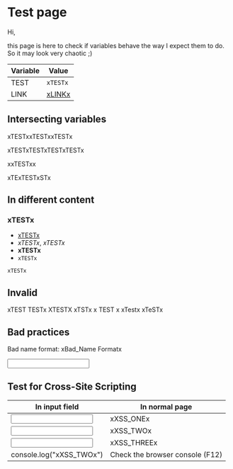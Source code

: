# Test page

Hi,

this page is here to check if variables behave the way I expect them to do.
So it may look very chaotic ;)

Variable | Value
---|---
TEST | `xTESTx`
LINK | [xLINKx](xLINKx)


## Intersecting variables

xTESTxxTESTxxTESTx

xTESTxTESTxTESTxTESTx

xxTESTxx

xTExTESTxSTx

## In different content

### xTESTx

- [xTESTx](#)
- _xTESTx_, *xTESTx*
- __xTESTx__
- `xTESTx`

```
xTESTx
```

## Invalid

xTEST TESTx XTESTX xTSTx x TEST x xTestx xTeSTx

## Bad practices

Bad name format: xBad_Name Formatx

<input data-input-for="VARIABLE_DOES_NOT_EXIST">

## Test for Cross-Site Scripting

In input field | In normal page
---|---
<input data-input-for="XSS_ONE"> | xXSS_ONEx
<input data-input-for="XSS_TWO"> | xXSS_TWOx
<input data-input-for="XSS_THREE"> | xXSS_THREEx
console.log("xXSS_TWOx") | Check the browser console (F12)<script>setTimeout(function(){console.log("xXSS_TWOx")}, 1000); // This should output xXSS_TWOx, since scripts should not be modified</script> 
